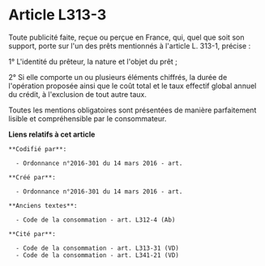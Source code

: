 # Article L313-3

Toute publicité faite, reçue ou perçue en France, qui, quel que soit son support, porte sur l'un des prêts mentionnés à
l'article L. 313-1, précise :

1° L'identité du prêteur, la nature et l'objet du prêt ;

2° Si elle comporte un ou plusieurs éléments chiffrés, la durée de l'opération proposée ainsi que le coût total et le taux
effectif global annuel du crédit, à l'exclusion de tout autre taux.

Toutes les mentions obligatoires sont présentées de manière parfaitement lisible et compréhensible par le consommateur.

**Liens relatifs à cet article**

	**Codifié par**:

	  - Ordonnance n°2016-301 du 14 mars 2016 - art.

	**Créé par**:

	  - Ordonnance n°2016-301 du 14 mars 2016 - art.

	**Anciens textes**:

	  - Code de la consommation - art. L312-4 (Ab)

	**Cité par**:

	  - Code de la consommation - art. L313-31 (VD)
	  - Code de la consommation - art. L341-21 (VD)

